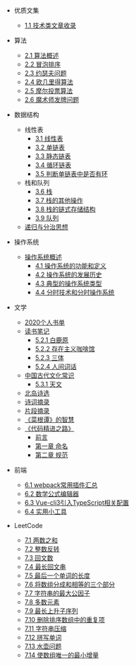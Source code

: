 - 优质文集
    - [1.1 技术类文章收录](./docs/static/文章集合.md)
- 算法
    - [2.1 算法概述](./docs/algorithm/算法概述.md)
    - [2.2 冒泡排序](./docs/algorithm/冒泡排序.md)
    - [2.3 约瑟夫问题](./docs/algorithm/约瑟夫问题.md)
    - [2.4 欧几里得算法](./docs/algorithm/欧几里得算法.md)
    - [2.5 摩尔投票算法](./docs/algorithm/摩尔投票算法.md)
    - [2.6 魔术师发牌问题](./docs/algorithm/魔术师发牌问题.md)
- 数据结构
    - 线性表
        - [3.1 线性表](./docs/DataStructure/线性表.md)
        - [3.2 单链表](./docs/DataStructure/单链表.md)
        - [3.3 静态链表](./docs/DataStructure/静态链表.md)
        - [3.4 循环链表](./docs/DataStructure/循环链表.md)
        - [3.5 判断单链表中是否有环](./docs/DataStructure/判断单链表中是否有环.md)
    - 栈和队列
        - [3.6 栈](./docs/DataStructure/栈.md)
        - [3.7 栈的其他操作](./docs/DataStructure/栈的其他操作.md)
        - [3.8 栈的链式存储结构](./docs/DataStructure/栈的链式存储结构.md)
        - [3.9 队列](./docs/DataStructure/队列.md)
    - [递归与分治思想](./docs/DataStructure/递归与分治思想.md)
- 操作系统
    - [操作系统概述](./docs/OS/操作系统概述.md)
        - [4.1 操作系统的功能和定义](./docs/OS/操作系统的功能和定义.md)
        - [4.2 操作系统的发展历史](./docs/OS/操作系统的发展历史.md)
        - [4.3 典型的操作系统类型](./docs/OS/典型的操作系统类型.md)
        - [4.4 分时技术和分时操作系统](./docs/OS/分时技术和分时操作系统.md)
- 文学
    - [2020个人书单](./docs/readingNotes/2020书单.md)
    - [读书笔记](./docs/readingNotes/读书笔记.md)
        - [5.2.1 白鹿原](./docs/readingNotes/白鹿原.md)
        - [5.2.2 存在主义咖啡馆](./docs/readingNotes/存在主义咖啡馆.md)
        - [5.2.3 三体](./docs/readingNotes/三体.md)
        - [5.2.4 人间词话](./docs/readingNotes/人间词话.md)
    - [中国古代文化常识](./docs/readingNotes/中国古代文化常识.md)
        - [5.3.1 天文](./docs/readingNotes/天文.md)
    - [北岛诗选](./docs/readingNotes/北岛诗选.md)
    - [诗词摘录](./docs/readingNotes/诗词摘录.md)
    - [片段摘录](./docs/readingNotes/片段摘录.md)
    - [《菜根谭》的智慧](./docs/readingNotes/《菜根谭》的智慧.md)
    - [《代码精进之路》](./docs/readingNotes/showMeTheCode/目录.md)
        - [前言](./docs/readingNotes/showMeTheCode/前言.md)
        - [第一章 命名](./docs/readingNotes/showMeTheCode/第一章-命名.md)
        - [第二章 规范](./docs/readingNotes/showMeTheCode/第二章-规范.md)
- 前端
    - [6.1 webpack常用插件汇总](./docs/web/webpack常用插件汇总.md)
    - [6.2 数学公式编辑器](./docs/web/数学公式编辑器.md)
    - [6.3 Vue-cli3引入TypeScript相关配置](./docs/web/Vue-cli3引入TypeScript.md)
    - [6.4 实用小工具](./docs/web/实用小工具.md)

- LeetCode
    - [7.1 两数之和](./docs/leetCode/两数之和.md)
    - [7.2 整数反转](./docs/leetCode/整数反转.md)
    - [7.3 回文数](./docs/leetCode/回文数.md)
    - [7.4 最长回文串](./docs/leetCode/最长回文串.md)
    - [7.5 最后一个单词的长度](./docs/leetCode/最后一个单词的长度.md)
    - [7.6 将数组分成和相等的三个部分](./docs/leetCode/将数组分成和相等的三个部分.md)
    - [7.7 字符串的最大公因子](./docs/leetCode/字符串的最大公因子.md)
    - [7.8 多数元素](./docs/leetCode/多数元素.md)
    - [7.9 最长上升子序列](./docs/leetCode/最长上升子序列.md)
    - [7.10 删除排序数组中的重复项](./docs/leetCode/删除排序数组中的重复项.md)
    - [7.11 字符串压缩](./docs/leetCode/字符串压缩.md)
    - [7.12 拼写单词](./docs/leetCode/拼写单词.md)
    - [7.13 水壶问题](./docs/leetCode/水壶问题.md)
    - [7.14 使数组唯一的最小增量](./docs/leetCode/使数组唯一的最小增量.md)
